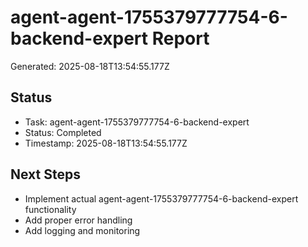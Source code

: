 # agent-agent-1755379777754-6-backend-expert Report

Generated: 2025-08-18T13:54:55.177Z

## Status
- Task: agent-agent-1755379777754-6-backend-expert
- Status: Completed
- Timestamp: 2025-08-18T13:54:55.177Z

## Next Steps
- Implement actual agent-agent-1755379777754-6-backend-expert functionality
- Add proper error handling
- Add logging and monitoring
